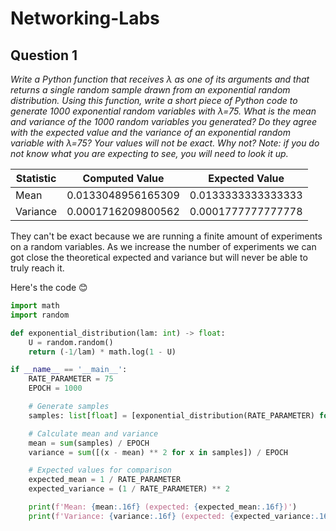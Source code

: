 # Networking-Labs

## Question 1
*Write a Python function that receives λ as one of its arguments and that returns a single random sample
drawn from an exponential random distribution. Using this function, write a short piece of Python code
to generate 1000 exponential random variables with λ=75. What is the mean and variance of the 1000
random variables you generated? Do they agree with the expected value and the variance of an
exponential random variable with λ=75? Your values will not be exact. Why not? Note: if you do not
know what you are expecting to see, you will need to look it up.*

| **Statistic** | **Computed Value**       | **Expected Value**        |
|---------------|---------------------------|---------------------------|
| Mean          | 0.0133048956165309        | 0.0133333333333333        |
| Variance      | 0.0001716209800562        | 0.0001777777777778        |

They can't be exact because we are running a finite amount of experiments on a random variables. As we increase
the number of experiments we can got close the theoretical expected and variance but will never be able to truly reach it.

Here's the code 😊
```python
import math
import random

def exponential_distribution(lam: int) -> float:
    U = random.random()
    return (-1/lam) * math.log(1 - U)

if __name__ == '__main__':
    RATE_PARAMETER = 75
    EPOCH = 1000

    # Generate samples
    samples: list[float] = [exponential_distribution(RATE_PARAMETER) for _ in range(EPOCH)]

    # Calculate mean and variance
    mean = sum(samples) / EPOCH
    variance = sum([(x - mean) ** 2 for x in samples]) / EPOCH

    # Expected values for comparison
    expected_mean = 1 / RATE_PARAMETER
    expected_variance = (1 / RATE_PARAMETER) ** 2

    print(f'Mean: {mean:.16f} (expected: {expected_mean:.16f})')
    print(f'Variance: {variance:.16f} (expected: {expected_variance:.16f})')


```


